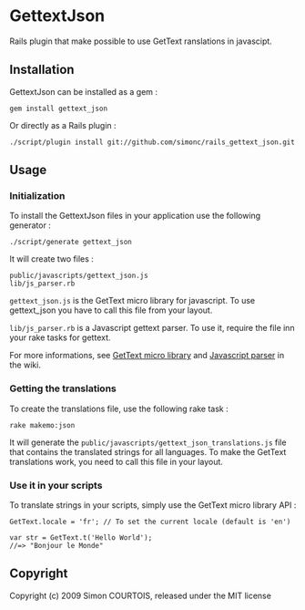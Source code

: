 # GettextJson

Rails plugin that make possible to use GetText ranslations in javascipt.

## Installation

GettextJson can be installed as a gem :

    gem install gettext_json

Or directly as a Rails plugin :

    ./script/plugin install git://github.com/simonc/rails_gettext_json.git

## Usage

### Initialization

To install the GettextJson files in your application use the following generator :

    ./script/generate gettext_json

It will create two files :

    public/javascripts/gettext_json.js
    lib/js_parser.rb

`gettext_json.js` is the GetText micro library for javascript. To use gettext_json you have to call this file from your layout.  

`lib/js_parser.rb` is a Javascript gettext parser. To use it, require the file inn your rake tasks for gettext.

For more informations, see [GetText micro library](http://wiki.github.com/simonc/rails_gettext_json/gettext-micro-library)
and [Javascript parser](http://wiki.github.com/simonc/rails_gettext_json/javascript-parser) in the wiki.

### Getting the translations

To create the translations file, use the following rake task :

    rake makemo:json

It will generate the `public/javascripts/gettext_json_translations.js` file that contains the translated strings for all languages.
To make the GetText translations work, you need to call this file in your layout.

### Use it in your scripts

To translate strings in your scripts, simply use the GetText micro library API :

    GetText.locale = 'fr'; // To set the current locale (default is 'en')
    
    var str = GetText.t('Hello World');
    //=> "Bonjour le Monde"
 
## Copyright

Copyright (c) 2009 Simon COURTOIS, released under the MIT license
